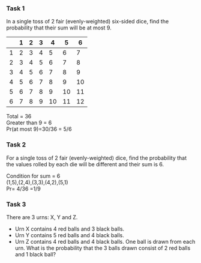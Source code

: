### Task 1
In a single toss of 2 fair (evenly-weighted) six-sided dice, find the probability that their sum will be at most 9.

|   | 1 | 2 | 3 | 4  | 5  | 6  |
|---|---|---|---|----|----|----|
| 1 | 2 | 3 | 4 | 5  | 6  | 7  |
| 2 | 3 | 4 | 5 | 6  | 7  | 8  |
| 3 | 4 | 5 | 6 | 7  | 8  | 9  |
| 4 | 5 | 6 | 7 | 8  | 9  | 10 |
| 5 | 6 | 7 | 8 | 9  | 10 | 11 |
| 6 | 7 | 8 | 9 | 10 | 11 | 12 |

Total = 36     
Greater than 9 = 6     
Pr(at most 9)=30/36 = 5/6

### Task 2
For a single toss of 2 fair (evenly-weighted) dice, find the probability that the values rolled by each die will be different and their sum is 6.

Condition for sum = 6       
(1,5),(2,4),(3,3),(4,2),(5,1)      
Pr= 4/36 =1/9

### Task 3
There are 3 urns: X, Y and Z.

* Urn X contains 4 red balls and 3 black balls.
* Urn Y contains 5 red balls and 4 black balls.
* Urn Z contains 4 red balls and 4 black balls.
One ball is drawn from each urn. What is the probability that the 3 balls drawn consist of 2 red balls and 1 black ball?
